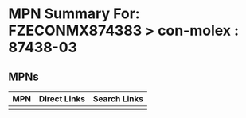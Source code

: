 



# MPN Summary For: FZECONMX874383 > con-molex : 87438-03

## MPNs
  

|MPN|Direct Links|Search Links|
| :--- | :--- | :--- |
||||
